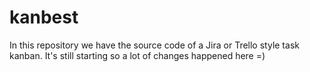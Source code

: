# kanbest
In this repository we have the source code of a Jira or Trello style task kanban. It's still starting so a lot of changes happened here =)
